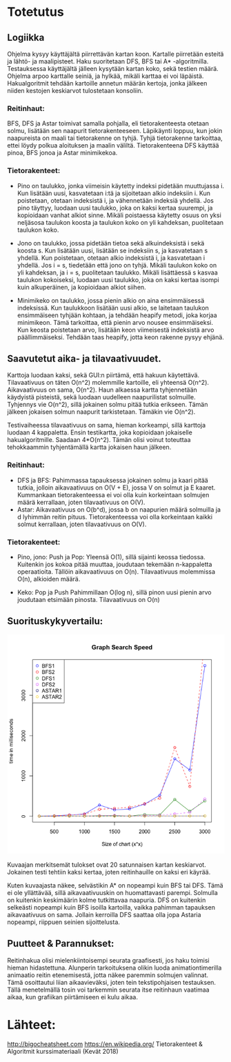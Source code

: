 # Totetutus

## Logiikka

Ohjelma kysyy käyttäjältä piirrettävän kartan koon. Kartalle piirretään esteitä ja lähtö- ja maalipisteet. Haku suoritetaan DFS,
BFS tai A* -algoritmilla. Testauksessa käyttäjältä jälleen kysytään kartan koko, sekä testien määrä. Ohjelma arpoo karttalle seiniä,
ja hylkää, mikäli karttaa ei voi läpäistä. Hakualgoritmit tehdään kartoille annetun määrän kertoja, jonka jälkeen niiden kestojen
keskiarvot tulostetaan konsoliin.

### Reitinhaut:
BFS, DFS ja Astar toimivat samalla pohjalla, eli tietorakenteesta otetaan solmu, lisätään sen naapurit tietorakenteeseen. Läpikäynti loppuu, kun jokin naapureista on maali tai tietorakenne on tyhjä. Tyhjä tietorakenne tarkoittaa, ettei löydy
polkua aloituksen ja maalin väliltä. Tietorakenteena DFS käyttää pinoa, BFS jonoa ja Astar minimikekoa.

### Tietorakenteet:
* Pino on taulukko, jonka viimeisin käytetty indeksi pidetään muuttujassa i. Kun lisätään uusi, kasvatetaan i:tä ja sijoitetaan alkio indeksiin i. Kun poistetaan, otetaan indeksistä i, ja vähennetään indeksiä yhdellä. Jos pino täyttyy, luodaan uusi taulukko, joka on kaksi kertaa suurempi, ja kopioidaan vanhat alkiot sinne. Mikäli poistaessa käytetty osuus on yksi neljäsosa taulukon koosta ja taulukon koko on yli kahdeksan, puolitetaan taulukon koko.

* Jono on taulukko, jossa pidetään tietoa sekä alkuindeksistä i sekä koosta s. Kun lisätään uusi, lisätään se indeksiin s, ja kasvatetaan s yhdellä. Kun poistetaan, otetaan alkio indeksistä i, ja kasvatetaan i yhdellä. Jos i = s, tiedetään että jono on tyhjä. Mikäli taulukon koko on yli kahdeksan, ja i = s, puolitetaan taulukko. Mikäli lisättäessä s kasvaa taulukon kokoiseksi, luodaan uusi taulukko, joka on kaksi kertaa isompi kuin alkuperäinen, ja kopioidaan alkiot siihen.

* Minimikeko on taulukko, jossa pienin alkio on aina ensimmäisessä indeksissä. Kun taulukkoon lisätään uusi alkio, se laitetaan taulukon ensimmäiseen tyhjään kohtaan, ja tehdään heapify metodi, joka korjaa minimikeon. Tämä tarkoittaa, että pienin arvo nousee ensimmäiseksi. Kun keosta poistetaan arvo, lisätään keon viimeisestä indeksistä arvo päällimmäiseksi. Tehdään taas heapify, jotta keon rakenne pysyy ehjänä.

## Saavutetut aika- ja tilavaativuudet.

Karttoja luodaan kaksi, sekä GUI:n piirtämä, että hakuun käytettävä. Tilavaativuus on täten O(n^2) molemmille kartoille, eli 
yhteensä O(n^2). Aikavaativuus on sama, O(n^2). Haun alkaessa kartta tyhjennetään käydyistä pisteistä, sekä luodaan uudelleen
naapurilistat solmuille. Tyhjennys vie O(n^2), sillä jokainen solmu pitää tutkia erikseen. Tämän jälkeen jokaisen solmun naapurit
tarkistetaan. Tämäkin vie O(n^2). 

Testivaiheessa tilavaativuus on sama, hieman korkeampi, sillä karttoja luodaan 4 kappaletta. Ensin testikartta, joka kopioidaan
jokaiselle hakualgoritmille. Saadaan 4*O(n^2). Tämän olisi voinut toteuttaa tehokkaammin tyhjentämällä kartta jokaisen haun jälkeen.


### Reitinhaut:
* DFS ja BFS: Pahimmassa tapauksessa jokainen solmu ja kaari pitää tutkia, jolloin aikavaativuus on O(V + E), 
jossa V on solmut ja E kaaret. Kummankaan tietorakenteessa ei voi olla kuin korkeintaan solmujen määrä kerrallaan, joten tilavaativuus
on O(V).
* Astar: Aikavaativuus on O(b^d), jossa b on naapurien määrä solmuilla ja d lyhimmän reitin pituus. Tietorakenteessa voi olla
korkeintaan kaikki solmut kerrallaan, joten tilavaativuus on O(V).

### Tietorakenteet:
* Pino, jono: Push ja Pop: Yleensä O(1), sillä sijainti keossa tiedossa. Kuitenkin jos kokoa pitää muuttaa, joudutaan tekemään
n-kappaletta operaatioita. Tällöin aikavaativuus on O(n). Tilavaativuus molemmissa O(n), alkioiden määrä.

* Keko: Pop ja Push Pahimmillaan O(log n), sillä pinon uusi pienin arvo joudutaan etsimään pinosta. Tilavaativuus on O(n)


## Suorituskykyvertailu:

![Graph search plot](https://github.com/obisi/BisiGraphSearchComparison/blob/master/dokumentaatio/Plots/Graph_Search_Plot.png)

Kuvaajan merkitsemät tulokset ovat 20 satunnaisen kartan keskiarvot. Jokainen testi tehtiin kaksi kertaa, joten reitinhauille on kaksi eri käyrää.

Kuten kuvaajasta näkee, selvästikin A* on nopeampi kuin BFS tai DFS. Tämä ei ole yllättävää, sillä aikavaativuuskin on huomattavasti parempi. Solmulla on kuitenkin keskimäärin kolme tutkittavaa naapuria. DFS on kuitenkin selkeästi nopeampi kuin BFS isoilla kartoilla,
vaikka pahimman tapauksen aikavaativuus on sama. Jollain kerroilla DFS saattaa olla jopa Astaria nopeampi, riippuen seinien sijoittelusta.

## Puutteet & Parannukset:

Reitinhakua olisi mielenkiintoisempi seurata graafisesti, jos haku toimisi hieman hidastettuna. Alunperin tarkoituksena olikin luoda
animationtimerilla animaatio reitin etenemisestä, jotta näkee paremmin solmujen valinnat. Tämä osoittautui liian aikaavieväksi,
joten tein tekstipohjaisen testauksen. Tällä menetelmällä tosin voi tarkemmin seurata itse reitinhaun vaatimaa aikaa, kun grafiikan
piirtämiseen ei kulu aikaa.


# Lähteet:

http://bigocheatsheet.com
https://en.wikipedia.org/
Tietorakenteet & Algoritmit kurssimateriaali (Kevät 2018)

